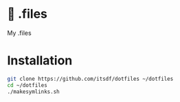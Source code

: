 :wrench: .files
===

My .files

Installation
===

``` bash
git clone https://github.com/itsdf/dotfiles ~/dotfiles
cd ~/dotfiles
./makesymlinks.sh
```
